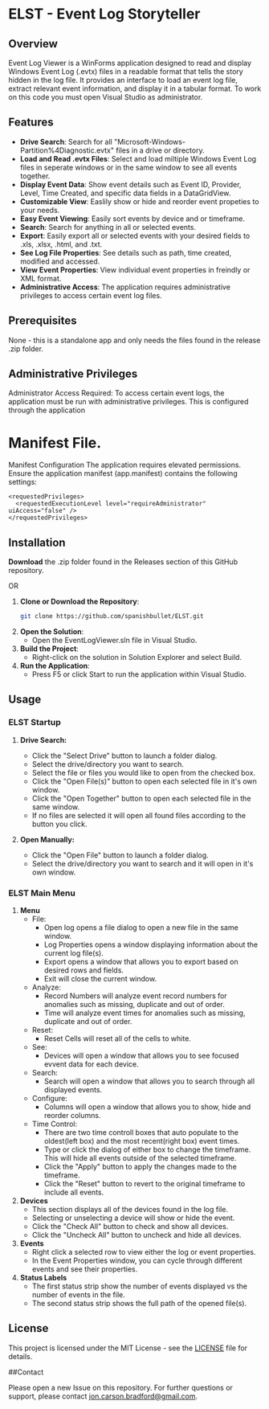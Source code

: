 # ELST - Event Log Storyteller

## Overview

Event Log Viewer is a WinForms application designed to read and display Windows Event Log (.evtx) files in a readable format that tells the story hidden in the log file. It provides an interface to load an event log file, extract relevant event information, and display it in a tabular format. To work on this code you must open Visual Studio as administrator.

## Features

- **Drive Search**: Search for all "Microsoft-Windows-Partition%4Diagnostic.evtx" files in a drive or directory.
- **Load and Read .evtx Files**: Select and load miltiple Windows Event Log files in seperate windows or in the same window to see all events together.
- **Display Event Data**: Show event details such as Event ID, Provider, Level, Time Created, and specific data fields in a DataGridView.
- **Customizable View**: Easlily show or hide and reorder event propeties to your needs.
- **Easy Event Viewing**: Easily sort events by device and or timeframe.
- **Search**: Search for anything in all or selected events.
- **Export**: Easily export all or selected events with your desired fields to .xls, .xlsx, .html, and .txt.
- **See Log File Properties**: See details such as path, time created, modified and accessed.
- **View Event Properties**: View individual event properties in freindly or XML format.
- **Administrative Access**: The application requires administrative privileges to access certain event log files.

## Prerequisites

None - this is a standalone app and only needs the files found in the release .zip folder.

## Administrative Privileges

Administrator Access Required: To access certain event logs, the application must be run with administrative privileges. This is configured through the application 

# Manifest File.

Manifest Configuration
The application requires elevated permissions. Ensure the application manifest (app.manifest) contains the following settings:

    <requestedPrivileges>
      <requestedExecutionLevel level="requireAdministrator" uiAccess="false" />
    </requestedPrivileges>


## Installation
**Download** the .zip folder found in the Releases section of this GitHub repository.

OR


1. **Clone or Download the Repository**:
   ```bash
   git clone https://github.com/spanishbullet/ELST.git
2. **Open the Solution**:
    - Open the EventLogViewer.sln file in Visual Studio.
3. **Build the Project**:
    - Right-click on the solution in Solution Explorer and select Build.
4. **Run the Application**:
    - Press F5 or click Start to run the application within Visual Studio.

## Usage

### ELST Startup 

1. **Drive Search:**
     - Click the \"Select Drive\" button to launch a folder dialog.
     -  Select the drive/directory you want to search.
     -  Select the file or files you would like to open from the checked box.
     - Click the \"Open File(s)\" button to open each selected file in it's own window.
     - Click the \"Open Together\" button to open each selected file in the same window.
     - If no files are selected it will open all found files according to the button you click.

2. **Open Manually:**
     - Click the \"Open File\" button to launch a folder dialog.
     - Select the drive/directory you want to search and it will open in it's own window.

### ELST Main Menu

 1. **Menu**
     - File:
         - Open log opens a file dialog to open a new file in the same window.
         - Log Properties opens a window displaying information about the current log file(s).
         - Export opens a window that allows you to export based on desired rows and fields.
         - Exit will close the current window.
     - Analyze:
         - Record Numbers will analyze event record numbers for anomalies such as missing, duplicate and out of order.
         - Time will analyze event times for anomalies such as missing, duplicate and out of order.
     - Reset:
         - Reset Cells will reset all of the cells to white.
     - See:
         - Devices will open a window that allows you to see focused evvent data for each device.
     - Search:
         - Search will open a window that allows you to search through all displayed events.
     - Configure:
         - Columns will open a window that allows you to show, hide and reorder columns.
     - Time Control:
         - There are two time controll boxes that auto populate to the oldest(left box) and the most recent(right box) event times.
         - Type or click the dialog of either box to change the timeframe. This will hide all events outside of the selected timeframe.
         - Click the \"Apply\" button to apply the changes made to the timeframe.
         - Click the \"Reset\" button to revert to the original timeframe to include all events.
2. **Devices**
    - This section displays all of the devices found in the log file.
    - Selecting or unselecting a device will show or hide the event.
    - Click the \"Check All\" button to check and show all devices.
    - Click the \"Uncheck All\" button to uncheck and hide all devices.
3. **Events**
    - Right click a selected row to view either the log or event properties.
    - In the Event Properties window, you can cycle through different events and see their properties.
4. **Status Labels**
    - The first status strip show the number of events displayed vs the number of events in the file.
    - The second status strip shows the full path of the opened file(s).

## License

This project is licensed under the MIT License - see the [LICENSE](LICENSE.txt) file for details.

##Contact

Please open a new Issue on this repository.
For further questions or support, please contact jon.carson.bradford@gmail.com.

